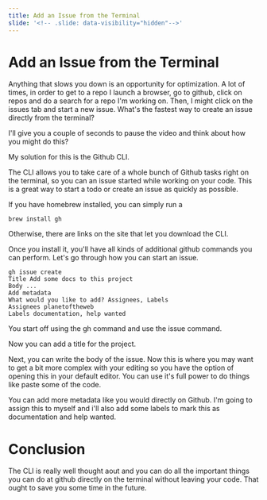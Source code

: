 ```yaml
---
title: Add an Issue from the Terminal
slide: '<!-- .slide: data-visibility="hidden"-->'
---
```


<!-- .slide: data-state="layout-title" class="bg-dark"-->

# Add an Issue from the Terminal

Anything that slows you down is an opportunity for optimization. A lot of times, in order to get to a repo I launch a browser, go to github, click on repos and do a search for a repo I'm working on. Then, I might click on the issues tab and start a new issue. What's the fastest way to create an issue directly from the terminal?

I'll give you a couple of seconds to pause the video and think about how you might do this?

My solution for this is the Github CLI.

The CLI allows you to take care of a whole bunch of Github tasks right on the terminal, so you can an issue started while working on your code. This is a great way to start a todo or create an issue as quickly as possible.

If you have homebrew installed, you can simply run a

```
brew install gh
```

Otherwise, there are links on the site that let you download the CLI.

Once you install it, you'll have all kinds of additional github commands you can perform. Let's go through how you can start an issue.

```
gh issue create
Title Add some docs to this project
Body ...
Add metadata
What would you like to add? Assignees, Labels
Assignees planetoftheweb
Labels documentation, help wanted
```

You start off using the gh command and use the issue command.

Now you can add a title for the project.

Next, you can write the body of the issue. Now this is where you may want to get a bit more complex with your editing so you have the option of opening this in your default editor. You can use it's full power to do things like paste some of the code.

You can add more metadata like you would directly on Github.
I'm going to assign this to myself
and i'll also add some labels to mark this as documentation and help wanted.

# Conclusion

The CLI is really well thought aout and you can do all the important things you can do at github directly on the terminal without leaving your code. That ought to save you some time in the future.
